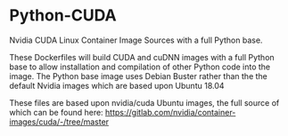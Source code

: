 # Python-CUDA

Nvidia CUDA Linux Container Image Sources with a full Python base.

These Dockerfiles will build CUDA and cuDNN images with a full Python base to allow installation and compilation of
other Python code into the image. The Python base image uses Debian Buster rather than the the default Nvidia images
which are based upon Ubuntu 18.04

These files are based upon nvidia/cuda Ubuntu images, the full source of which can be found here:
https://gitlab.com/nvidia/container-images/cuda/-/tree/master
